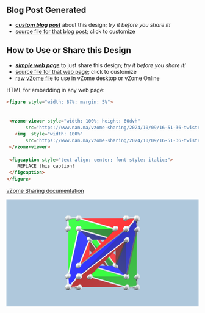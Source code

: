 
## Blog Post Generated

 - [***custom blog post***](<https://www.nan.ma/vzome-sharing/2024/10/09/twisted_tetra-16-51-36.html>) about this design; *try it before you share it!*
 - [source file for that blog post](<https://github.com/nanma80/vzome-sharing/edit/main/_posts/2024-10-09-twisted_tetra-16-51-36.md>); click to customize
 


## How to Use or Share this Design

 - [***simple web page***](<https://www.nan.ma/vzome-sharing/2024/10/09/16-51-36-twisted_tetra/>) to just share this design; *try it before you share it!*
 - [source file for that web page](<https://github.com/nanma80/vzome-sharing/edit/main/2024/10/09/16-51-36-twisted_tetra/index.md>); click to customize
 - [raw vZome file](<https://raw.githubusercontent.com/nanma80/vzome-sharing/main/2024/10/09/16-51-36-twisted_tetra/twisted_tetra.vZome>) to use in vZome desktop or vZome Online
 
 HTML for embedding in any web page:
 ```html
<figure style="width: 87%; margin: 5%">
  
  
  <vzome-viewer style="width: 100%; height: 60dvh" 
        src="https://www.nan.ma/vzome-sharing/2024/10/09/16-51-36-twisted_tetra/twisted_tetra.vZome" >
    <img  style="width: 100%"
        src="https://www.nan.ma/vzome-sharing/2024/10/09/16-51-36-twisted_tetra/twisted_tetra.png" >
  </vzome-viewer>

  <figcaption style="text-align: center; font-style: italic;">
     REPLACE this caption!
  </figcaption>
</figure>

 ```

[vZome Sharing documentation](https://vzome.github.io/vzome/sharing.html#how-it-works)

![Image](<twisted_tetra.png>)


